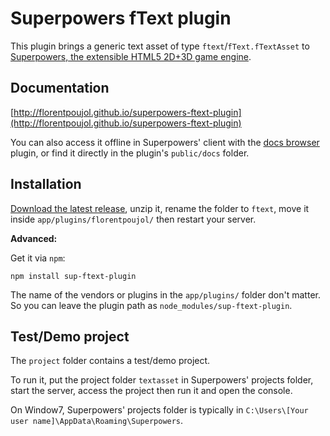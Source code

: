 # Superpowers fText plugin

This plugin brings a generic text asset of type `ftext`/`fText.fTextAsset` to [Superpowers, the extensible HTML5 2D+3D game engine](http://sparklinlabs.com).

## Documentation

[http://florentpoujol.github.io/superpowers-ftext-plugin](http://florentpoujol.github.io/superpowers-ftext-plugin)

You can also access it offline in Superpowers' client with the [docs browser](https://github.com/florentpoujol/superpowers-docs-browser-plugin) plugin, or find it directly in the plugin's `public/docs` folder.

## Installation

[Download the latest release](https://github.com/florentpoujol/superpowers-ftext-plugin/releases), unzip it, rename the folder to `ftext`, move it inside `app/plugins/florentpoujol/` then restart your server.

__Advanced:__

Get it via `npm`:

    npm install sup-ftext-plugin

The name of the vendors or plugins in the `app/plugins/` folder don't matter.  
So you can leave the plugin path as `node_modules/sup-ftext-plugin`.

## Test/Demo project

The `project` folder contains a test/demo project.  

To run it, put the project folder `textasset` in Superpowers' projects folder, start the server, access the project then run it and open the console.

On Window7, Superpowers' projects folder is typically in `C:\Users\[Your user name]\AppData\Roaming\Superpowers`.
